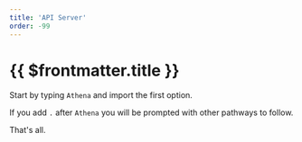 ```yaml
---
title: 'API Server'
order: -99
---
```


# {{ $frontmatter.title }}

Start by typing `Athena` and import the first option.

If you add `.` after `Athena` you will be prompted with other pathways to follow.

That's all.